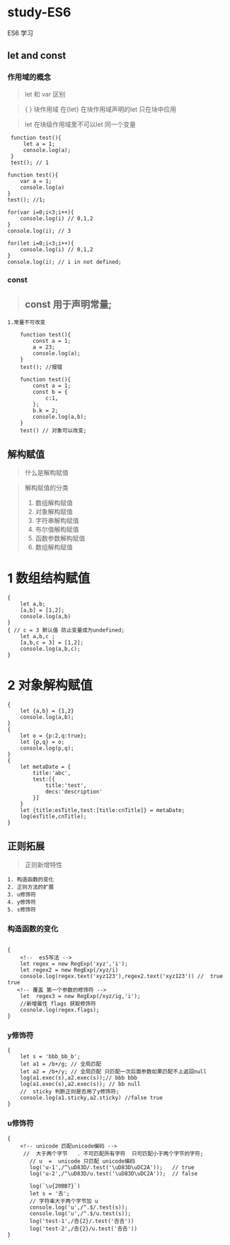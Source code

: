 # study-ES6
ES6  学习


## let and const

### 作用域的概念
> let 和 var 区别

>{ } 块作用域    在{let} 在块作用域声明的let 只在块中应用


> let 在块级作用域里不可以let 同一个变量
````
 function test(){
     let a = 1;
     console.log(a);
 }
 test(); // 1

function test(){
    var a = 1;
    console.log(a)
} 
test(); //1;

for(var i=0;i<3;i++){
    console.log(i) // 0,1,2
}
console.log(i); // 3

for(let i=0;i<3;i++){
    console.log(i) // 0,1,2
}
console.log(i); // i in not defined;
```` 

### const

> ## const 用于声明常量;
    1.常量不可改变

````
    function test(){
        const a = 1;
        a = 23;
        console.log(a);
    }
    test(); //报错  
    
    function test(){
        const a = 1;
        const b = {
            c:1,
        };
        b.k = 2;
        console.log(a,b); 
    }
    test() // 对象可以改变;
````




## 解构赋值

 > 什么是解构赋值

 >解构赋值的分类
 > 1. 数组解构赋值 
 > 2. 对象解构赋值
 > 3. 字符串解构赋值
 > 4. 布尔值解构赋值
 > 5. 函数参数解构赋值
 > 6. 数组解构赋值


 # 1 数组结构赋值

`````
{
    let a,b;
    [a,b] = [1,2];
    console.log(a,b)
}
{ // c = 3 默认值 防止变量成为undefined;
    let a,b,c ;
    [a,b,c = 3] = [1,2];
    console.log(a,b,c); 
}
`````

# 2 对象解构赋值
````
{
    let {a,b} = {1,2}
    console.log(a,b);
}
{
    let o = {p:2,q:true};
    let {p,q} = o;
    console.log(p,q); 
}
{
    let metaDate = {
        title:'abc',
        test:[{
            title:'test',
            decs:'description'
        }]
    }
    let {title:esTitle,test:[title:cnTitle]} = metaDate;
    log(esTitle,cnTitle);
}

````


## 正则拓展

> 正则新增特性 

    1. 构造函数的变化
    2. 正则方法的扩展
    3. u修饰符
    4. y修饰符
    5. s修饰符

### 构造函数的变化
 
 ````
 
 {
     <!--  es5写法 -->
     let regex = new RegExp('xyz','i');
     let regex2 = new RegExp(/xyz/i)
     console.log(regex.text('xyz123'),regex2.text('xyz123')) //  true true
    <!-- 覆盖 第一个参数的修饰符 -->
     let  regex3 = new RegExp(/xyz/ig,'i');
     //新增属性 flags 获取修饰符  
     cosnole.log(regex.flags);
 }
 ````


 ###  y修饰符
 ````
 {
     let s = 'bbb_bb_b';
     let a1 = /b+/g; // 全局匹配
     let a2 = /b+/y; // 全局匹配 只匹配一次后面参数如果匹配不上返回null
     log(a1.exec(s),a2.exec(s));// bbb bbb 
     log(a1.exec(s),a2.exec(s)); // bb null
     //  sticky 判断正则是否用了y修饰符;
     console.log(a1.sticky,a2.sticky) //false true
 }
 ````

 ### u修饰符

 ````
 {
     <!-- unicode 匹配unicode编码 -->
      //  大于两个字节   . 不可匹配所有字符  只可匹配小于两个字节的字符;
        // u  =  unicode 只匹配 unicode编码
        log('u-1',/^\uD83D/.test('\uD83D\uDC2A'));   // true
        log('u-2',/^\uD83D/u.test('\uD83D\uDC2A'));  // false

        log(`\u{20BB7}`)
        let s = '𠮷';
        // 字符串大于两个字节加 u
        console.log('u',/^.$/.test(s));
        console.log('u',/^.$/u.test(s));
        log('test-1',/𠮷{2}/.test('𠮷𠮷'))
        log('test-2',/𠮷{2}/u.test('𠮷𠮷'))
 }      
 ````
